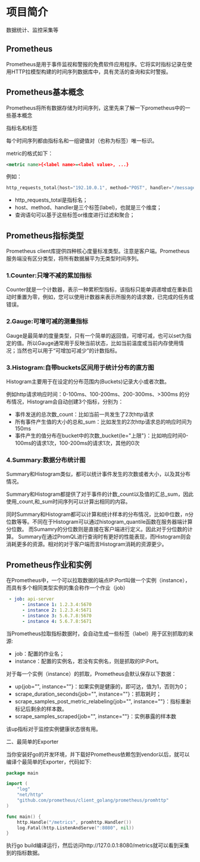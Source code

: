 # 项目简介

数据统计、监控采集等

## Prometheus

Prometheus是用于事件监视和警报的免费软件应用程序。它将实时指标记录在使用HTTP拉模型构建的时间序列数据库中，具有灵活的查询和实时警报。

## Prometheus基本概念

Prometheus将所有数据存储为时间序列，这里先来了解一下prometheus中的一些基本概念

指标名和标签

每个时间序列都由指标名和一组键值对（也称为标签）唯一标识。

metric的格式如下：

```xml
<metric name>{<label name>=<label value>, ...}
```

例如：

```go
http_requests_total{host="192.10.0.1", method="POST", handler="/messages"}
```

* http_requests_total是指标名；
* host、method、handler是三个标签(label)，也就是三个维度；
* 查询语句可以基于这些标签or维度进行过滤和聚合；

## Prometheus指标类型

Prometheus client库提供四种核心度量标准类型。注意是客户端。Prometheus服务端没有区分类型，将所有数据展平为无类型时间序列。

### 1.Counter:只增不减的累加指标

Counter就是一个计数器，表示一种累积型指标，该指标只能单调递增或在重新启动时重置为零，例如，您可以使用计数器来表示所服务的请求数，已完成的任务或错误。

### 2.Gauge:可增可减的测量指标

Gauge是最简单的度量类型，只有一个简单的返回值，可增可减，也可以set为指定的值。所以Gauge通常用于反映当前状态，比如当前温度或当前内存使用情况；当然也可以用于“可增加可减少”的计数指标。

### 3.Histogram:自带buckets区间用于统计分布的直方图

Histogram主要用于在设定的分布范围内(Buckets)记录大小或者次数。

例如http请求响应时间：0-100ms、100-200ms、200-300ms、>300ms 的分布情况，Histogram会自动创建3个指标，分别为：

* 事件发送的总次数<basename>_count：比如当前一共发生了2次http请求
* 所有事件产生值的大小的总和<basename>_sum：比如发生的2次http请求总的响应时间为150ms
* 事件产生的值分布在bucket中的次数<basename>_bucket{le="上限"}：比如响应时间0-100ms的请求1次，100-200ms的请求1次，其他的0次

### 4.Summary:数据分布统计图

Summary和Histogram类似，都可以统计事件发生的次数或者大小，以及其分布情况。

Summary和Histogram都提供了对于事件的计数_count以及值的汇总_sum，因此使用_count,和_sum时间序列可以计算出相同的内容。

同时Summary和Histogram都可以计算和统计样本的分布情况，比如中位数，n分位数等等。不同在于Histogram可以通过histogram_quantile函数在服务器端计算分位数。 而Sumamry的分位数则是直接在客户端进行定义。因此对于分位数的计算。 Summary在通过PromQL进行查询时有更好的性能表现，而Histogram则会消耗更多的资源。相对的对于客户端而言Histogram消耗的资源更少。

## Prometheus作业和实例

在Prometheus中，一个可以拉取数据的端点IP:Port叫做一个实例（instance），而具有多个相同类型实例的集合称作一个作业（job）

```yaml
 - job: api-server
      - instance 1: 1.2.3.4:5670
      - instance 2: 1.2.3.4:5671
      - instance 3: 5.6.7.8:5670
      - instance 4: 5.6.7.8:5671
```

当Prometheus拉取指标数据时，会自动生成一些标签（label）用于区别抓取的来源:

* job：配置的作业名；
* instance：配置的实例名，若没有实例名，则是抓取的IP:Port。

对于每一个实例（instance）的抓取，Prometheus会默认保存以下数据：

* up{job="<job>", instance="<instance>"}：如果实例是健康的，即可达，值为1，否则为0；
* scrape_duration_seconds{job="<job>", instance="<instance>"}：抓取耗时；
* scrape_samples_post_metric_relabeling{job="<job>", instance="<instance>"}：指标重新标记后剩余的样本数。
* scrape_samples_scraped{job="<job>", instance="<instance>"}：实例暴露的样本数

该up指标对于监控实例健康状态很有用。

二、最简单的Exporter

当你安装好go的开发环境，并下载好Prometheus依赖包到vendor以后，就可以编译个最简单的Exporter，代码如下:
```go
package main

import (
    "log"
    "net/http"
    "github.com/prometheus/client_golang/prometheus/promhttp"
)

func main() {
    http.Handle("/metrics", promhttp.Handler())
    log.Fatal(http.ListenAndServe(":8080", nil))
}
```

执行go build编译运行，然后访问http://127.0.0.1:8080/metrics就可以看到采集到的指标数据。
